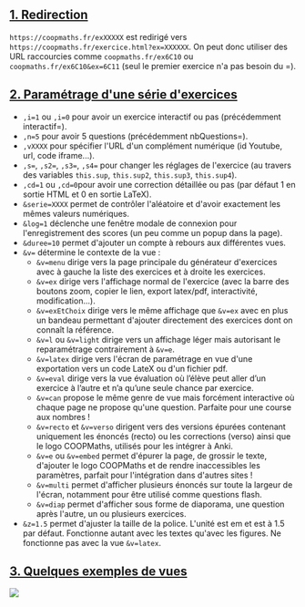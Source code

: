 ## <a id="Redirection" href="#Redirection"></a> [1. Redirection](#Redirection)

`https://coopmaths.fr/exXXXXX` est redirigé vers `https://coopmaths.fr/exercice.html?ex=XXXXXX`. On peut donc utiliser des URL raccourcies comme `coopmaths.fr/ex6C10` ou `coopmaths.fr/ex6C10&ex=6C11` (seul le premier exercice n'a pas besoin du =).

## <a id="Parametrage" href="#Parametrage"></a> [2. Paramétrage d'une série d'exercices](#Parametrage)

- `,i=1` ou `,i=0` pour avoir un exercice interactif ou pas (précédemment interactif=).
- `,n=5` pour avoir 5 questions (précédemment nbQuestions=).
- `,vXXXX` pour spécifier l'URL d'un complément numérique (id Youtube, url, code iframe...).
- `,s=`, `,s2=`, `,s3=`, `,s4=` pour changer les réglages de l'exercice (au travers des variables `this.sup`, `this.sup2`, `this.sup3`, `this.sup4`).
- `,cd=1` ou `,cd=0`pour avoir une correction détaillée ou pas (par défaut 1 en sortie HTML et 0 en sortie LaTeX).
- `&serie=XXXX` permet de contrôler l'aléatoire et d'avoir exactement les mêmes valeurs numériques.
- `&log=1` déclenche une fenêtre modale de connexion pour l'enregistrement des scores (un peu comme un popup dans la page).
- `&duree=10` permet d'ajouter un compte à rebours aux différentes vues.
- `&v=` détermine le contexte de la vue :
    - `&v=menu` dirige vers la page principale du générateur d'exercices avec à gauche la liste des exercices et à droite les exercices.
    - `&v=ex` dirige vers l'affichage normal de l'exercice (avec la barre des boutons zoom, copier le lien, export latex/pdf, interactivité, modification...).
    - `&v=exEtChoix` dirige vers le même affichage que `&v=ex` avec en plus un bandeau permettant d'ajouter directement des exercices dont on connaît la référence.
    - `&v=l` ou `&v=light` dirige vers un affichage léger mais autorisant le reparamétrage contrairement à `&v=e`.
    - `&v=latex` dirige vers l'écran de paramétrage en vue d'une exportation vers un code LateX ou d'un fichier pdf.
    - `&v=eval` dirige vers la vue évaluation où l’élève peut aller d’un exercice à l’autre et n’a qu’une seule chance par exercice.
    - `&v=can` propose le même genre de vue mais forcément interactive où chaque page ne propose qu'une question. Parfaite pour une course aux nombres !
    - `&v=recto` et `&v=verso` dirigent vers des versions épurées contenant uniquement les énoncés (recto) ou les corrections (verso) ainsi que le logo COOPMaths, utilisés pour les intégrer à Anki.
    - `&v=e` ou `&v=embed` permet d'épurer la page, de grossir le texte, d'ajouter le logo COOPMaths et de rendre inaccessibles les paramètres, parfait pour l'intégration dans d'autres sites !
    - `&v=multi` permet d'afficher plusieurs énoncés sur toute la largeur de l'écran, notamment pour être utilisé comme questions flash.
    - `&v=diap` permet d'afficher sous forme de diaporama, une question après l'autre, un ou plusieurs exercices.
- `&z=1.5` permet d'ajuster la taille de la police. L'unité est em et est à 1.5 par défaut. Fonctionne autant avec les textes qu'avec les figures. Ne fonctionne pas avec la vue `&v=latex`.

 ## <a id="Exemples" href="#Exemples"></a> [3. Quelques exemples de vues](#Exemples)

![](img/Url-1.jpg)